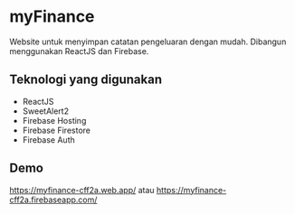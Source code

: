 # myFinance
Website untuk menyimpan catatan pengeluaran dengan mudah. Dibangun menggunakan ReactJS dan Firebase.

## Teknologi yang digunakan
- ReactJS
- SweetAlert2
- Firebase Hosting
- Firebase Firestore
- Firebase Auth

## Demo
https://myfinance-cff2a.web.app/
atau
https://myfinance-cff2a.firebaseapp.com/
